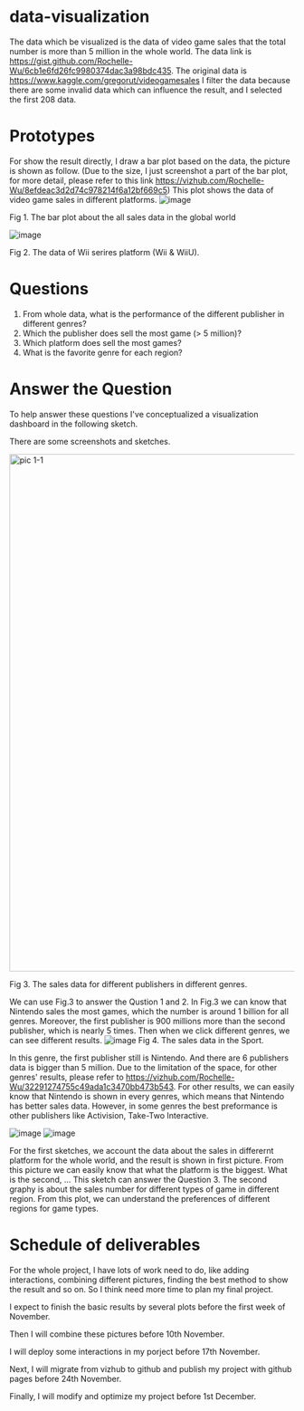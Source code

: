 # data-visualization
The data which be visualized is the data of video game sales that the total number is more than 5 million in the whole world. The data link is https://gist.github.com/Rochelle-Wu/6cb1e6fd26fc9980374dac3a98bdc435. The original data is https://www.kaggle.com/gregorut/videogamesales I filter the data because there are some invalid data which can influence the result, and I selected the first 208 data.
# Prototypes
For show the result directly, I draw a bar plot based on the data, the picture is shown as follow. (Due to the size, I just screenshot a part of the bar plot, for more detail, please refer to this link https://vizhub.com/Rochelle-Wu/8efdeac3d2d74c978214f6a12bf669c5) This plot shows the data of video game sales in different platforms.
![image](https://user-images.githubusercontent.com/69691956/136319584-9875e340-5d47-4ebe-aa4d-7012a1618110.png)

Fig 1. The bar plot about the all sales data in the global world


![image](https://user-images.githubusercontent.com/69691956/137228581-d4052f78-749d-44e5-bd54-de14ecd16dc4.png)

Fig 2. The data of Wii serires platform (Wii & WiiU).

# Questions
1. From whole data, what is the performance of the different publisher in different genres? 
2. Which the publisher does sell the most game (> 5 million)? 
3. Which platform does sell the most games? 
4. What is the favorite genre for each region?

# Answer the Question
To help answer these questions I've conceptualized a visualization dashboard in the following sketch.

There are some screenshots and sketches. 

<img width="914" alt="pic 1-1 " src="https://user-images.githubusercontent.com/69691956/137229236-f583048e-b0b6-4f5b-8b49-2b0d860b6796.png">

Fig 3. The sales data for different publishers in different genres.

We can use Fig.3 to answer the Qustion 1 and 2. In Fig.3 we can know that Nintendo sales the most games, which the number is around 1 billion for all genres. Moreover, the first publisher is 900 millions more than the second publisher, which is nearly 5 times. Then when we click different genres, we can see different results.
![image](https://user-images.githubusercontent.com/69691956/137230201-1f39abc2-8793-4c5c-9608-5179daa5db72.png)
Fig 4. The sales data in the Sport.

In this genre, the first publisher still is Nintendo. And there are 6 publishers data is bigger than 5 million. 
Due to the limitation of the space, for other genres' results, please refer to https://vizhub.com/Rochelle-Wu/32291274755c49ada1c3470bb473b543. For other results, we can easily know that Nintendo is shown in every genres, which means that Nintendo has better sales data. However, in some genres the best preformance is other publishers like Activision, Take-Two Interactive.



![image](https://user-images.githubusercontent.com/69691956/137231313-daa89f09-9988-483f-b48d-b58a28220386.png)
![image](https://user-images.githubusercontent.com/69691956/137231335-4140ef80-6ef5-47f3-871c-6e49a5256ca7.png)


For the first sketches, we account the data about the sales in differernt platform for the whole world, and the result is shown in first picture. From this picture we can easily know that what the platform is the biggest. What is the second, ... This sketch can answer the Question 3.  The second graphy is about the sales number for different types of game in different region. From this plot, we can understand the preferences of different regions for game types.



# Schedule of deliverables
For the whole project, I have lots of work need to do, like adding interactions, combining different pictures, finding the best method to show the result and so on. 
So I think need more time to plan my final project. 

I expect to finish the basic results by several plots before the first week of November.

Then I will combine these pictures before 10th November.

I will deploy some interactions in my porject before 17th November.

Next, I will migrate from vizhub to github and publish my project with github pages before 24th November.

Finally, I will modify and optimize my project before 1st December.
